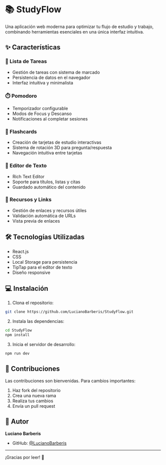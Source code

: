 # 📚 StudyFlow

Una aplicación web moderna para optimizar tu flujo de estudio y trabajo, combinando herramientas esenciales en una única interfaz intuitiva.

## ✨ Características

### 📝 Lista de Tareas
- Gestión de tareas con sistema de marcado
- Persistencia de datos en el navegador
- Interfaz intuitiva y minimalista

### ⏱️ Pomodoro
- Temporizador configurable
- Modos de Focus y Descanso
- Notificaciones al completar sesiones

### 📇 Flashcards
- Creación de tarjetas de estudio interactivas
- Sistema de rotación 3D para pregunta/respuesta
- Navegación intuitiva entre tarjetas

### 📑 Editor de Texto
- Rich Text Editor
- Soporte para títulos, listas y citas
- Guardado automático del contenido

### 🔗 Recursos y Links
- Gestión de enlaces y recursos útiles
- Validación automática de URLs
- Vista previa de enlaces

## 🛠️ Tecnologías Utilizadas

- React.js
- CSS
- Local Storage para persistencia
- TipTap para el editor de texto
- Diseño responsive


## 💻 Instalación

1. Clona el repositorio:
```bash
git clone https://github.com/LucianoBarberis/StudyFlow.git
```

2. Instala las dependencias:
```bash
cd StudyFlow
npm install
```

3. Inicia el servidor de desarrollo:
```bash
npm run dev
```

## 🤝 Contribuciones

Las contribuciones son bienvenidas. Para cambios importantes:

1. Haz fork del repositorio
2. Crea una nueva rama
3. Realiza tus cambios
4. Envía un pull request


## 👤 Autor

**Luciano Barberis**

- GitHub: [@LucianoBarberis](https://github.com/LucianoBarberis)

---

¡Gracias por leer! 🚀

